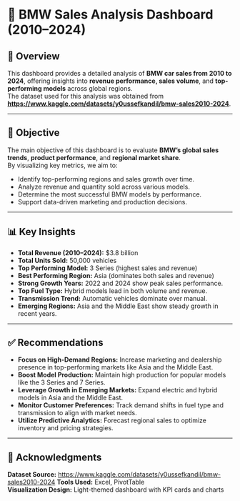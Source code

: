 

# 🚗 BMW Sales Analysis Dashboard (2010–2024)

## 📌 Overview
This dashboard provides a detailed analysis of **BMW car sales from 2010 to 2024**, offering insights into **revenue performance, sales volume**, and **top-performing models** across global regions.  
The dataset used for this analysis was obtained from **https://www.kaggle.com/datasets/y0ussefkandil/bmw-sales2010-2024**.

---

## 🎯 Objective
The main objective of this dashboard is to evaluate **BMW’s global sales trends**, **product performance**, and **regional market share**.  
By visualizing key metrics, we aim to:

- Identify top-performing regions and sales growth over time.  
- Analyze revenue and quantity sold across various models.  
- Determine the most successful BMW models by performance.  
- Support data-driven marketing and production decisions.  

---

## 📊 Key Insights
- **Total Revenue (2010–2024):** $3.8 billion  
- **Total Units Sold:** 50,000 vehicles  
- **Top Performing Model:** 3 Series (highest sales and revenue)  
- **Best Performing Region:** Asia (dominates both sales and revenue)  
- **Strong Growth Years:** 2022 and 2024 show peak sales performance.  
- **Top Fuel Type:** Hybrid models lead in both volume and revenue.  
- **Transmission Trend:** Automatic vehicles dominate over manual.  
- **Emerging Regions:** Asia and the Middle East show steady growth in recent years.  

---

## ✅ Recommendations
- **Focus on High-Demand Regions:** Increase marketing and dealership presence in top-performing markets like Asia and the Middle East.  
- **Boost Model Production:** Maintain high production for popular models like the 3 Series and 7 Series.  
- **Leverage Growth in Emerging Markets:** Expand electric and hybrid models in Asia and the Middle East.  
- **Monitor Customer Preferences:** Track demand shifts in fuel type and transmission to align with market needs.  
- **Utilize Predictive Analytics:** Forecast regional sales to optimize inventory and pricing strategies.  

---

## 📢 Acknowledgments
**Dataset Source:** https://www.kaggle.com/datasets/y0ussefkandil/bmw-sales2010-2024 
**Tools Used:** Excel, PivotTable  
**Visualization Design:** Light-themed dashboard with KPI cards and charts  





